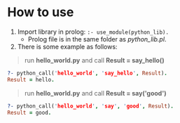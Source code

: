 # How to use

1. Import library in prolog: `:- use_module(python_lib).`
    - Prolog file is in the same folder as *python_lib.pl*.
2. There is some example as follows:

> run **hello_world.py** and call **Result = say_hello()**

``` prolog
?- python_call('hello_world', 'say_hello', Result).
Result = hello.
```

> run **hello_world.py** and call **Result = say('good')**

``` prolog
?- python_call('hello_world', 'say', 'good', Result).
Result = good.
```
